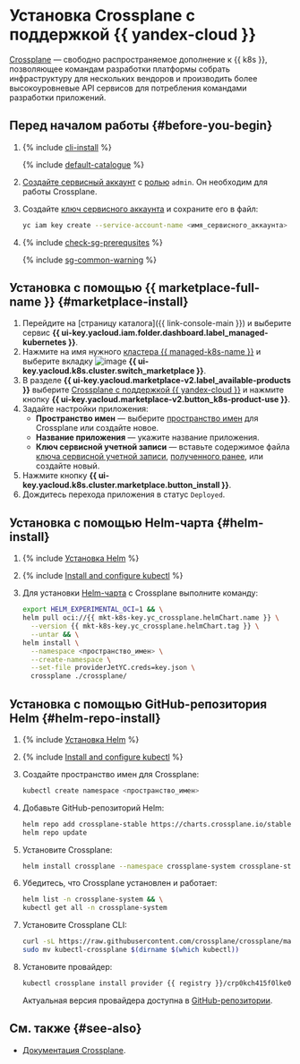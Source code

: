 # Установка Crossplane с поддержкой {{ yandex-cloud }}


[Crossplane](https://crossplane.io/) — свободно распространяемое дополнение к {{ k8s }}, позволяющее командам разработки платформы собрать инфраструктуру для нескольких вендоров и производить более высокоуровневые API сервисов для потребления командами разработки приложений.

## Перед началом работы {#before-you-begin}

1. {% include [cli-install](../../../_includes/cli-install.md) %}

   {% include [default-catalogue](../../../_includes/default-catalogue.md) %}

1. [Создайте сервисный аккаунт](../../../iam/operations/sa/create.md) с [ролью](../../../iam/concepts/access-control/roles.md) `admin`. Он необходим для работы Crossplane.
1. Создайте [ключ сервисного аккаунта](../../../iam/concepts/authorization/access-key.md) и сохраните его в файл:

   ```bash
   yc iam key create --service-account-name <имя_сервисного_аккаунта> --output key.json
   ```

1. {% include [check-sg-prerequsites](../../../_includes/managed-kubernetes/security-groups/check-sg-prerequsites-lvl3.md) %}

    {% include [sg-common-warning](../../../_includes/managed-kubernetes/security-groups/sg-common-warning.md) %}

## Установка с помощью {{ marketplace-full-name }} {#marketplace-install}

1. Перейдите на [страницу каталога]({{ link-console-main }}) и выберите сервис **{{ ui-key.yacloud.iam.folder.dashboard.label_managed-kubernetes }}**.
1. Нажмите на имя нужного [кластера {{ managed-k8s-name }}](../../concepts/index.md#kubernetes-cluster) и выберите вкладку ![image](../../../_assets/console-icons/shopping-cart.svg) **{{ ui-key.yacloud.k8s.cluster.switch_marketplace }}**.
1. В разделе **{{ ui-key.yacloud.marketplace-v2.label_available-products }}** выберите [Crossplane с поддержкой {{ yandex-cloud }}](/marketplace/products/yc/crossplane) и нажмите кнопку **{{ ui-key.yacloud.marketplace-v2.button_k8s-product-use }}**.
1. Задайте настройки приложения:
   * **Пространство имен** — выберите [пространство имен](../../concepts/index.md#namespace) для Crossplane или создайте новое.
   * **Название приложения** — укажите название приложения.
   * **Ключ сервисной учетной записи** — вставьте содержимое файла [ключа сервисной учетной записи](../../../iam/concepts/authorization/access-key.md), [полученного ранее](#before-you-begin), или создайте новый.
1. Нажмите кнопку **{{ ui-key.yacloud.k8s.cluster.marketplace.button_install }}**.
1. Дождитесь перехода приложения в статус `Deployed`.

## Установка с помощью Helm-чарта {#helm-install}

1. {% include [Установка Helm](../../../_includes/managed-kubernetes/helm-install.md) %}
1. {% include [Install and configure kubectl](../../../_includes/managed-kubernetes/kubectl-install.md) %}
1. Для установки [Helm-чарта](https://helm.sh/docs/topics/charts/) с Crossplane выполните команду:

   ```bash
   export HELM_EXPERIMENTAL_OCI=1 && \
   helm pull oci://{{ mkt-k8s-key.yc_crossplane.helmChart.name }} \
     --version {{ mkt-k8s-key.yc_crossplane.helmChart.tag }} \
     --untar && \
   helm install \
     --namespace <пространство_имен> \
     --create-namespace \
     --set-file providerJetYC.creds=key.json \
     crossplane ./crossplane/
   ```

## Установка с помощью GitHub-репозитория Helm {#helm-repo-install}

1. {% include [Установка Helm](../../../_includes/managed-kubernetes/helm-install.md) %}
1. {% include [Install and configure kubectl](../../../_includes/managed-kubernetes/kubectl-install.md) %}
1. Создайте пространство имен для Crossplane:

   ```bash
   kubectl create namespace <пространство_имен>
   ```

1. Добавьте GitHub-репозиторий Helm:

   ```bash
   helm repo add crossplane-stable https://charts.crossplane.io/stable && \
   helm repo update
   ```

1. Установите Crossplane:

   ```bash
   helm install crossplane --namespace crossplane-system crossplane-stable/crossplane
   ```

1. Убедитесь, что Crossplane установлен и работает:

   ```bash
   helm list -n crossplane-system && \
   kubectl get all -n crossplane-system
   ```

1. Установите Crossplane CLI:

   ```bash
   curl -sL https://raw.githubusercontent.com/crossplane/crossplane/master/install.sh | sh && \
   sudo mv kubectl-crossplane $(dirname $(which kubectl))
   ```

1. Установите провайдер:

   ```bash
   kubectl crossplane install provider {{ registry }}/crp0kch415f0lke009ft/crossplane/provider-jet-yc:v0.1.33
   ```

   Актуальная версия провайдера доступна в [GitHub-репозитории](https://github.com/yandex-cloud/provider-jet-yc).

## См. также {#see-also}

* [Документация Crossplane](https://docs.crossplane.io/).
